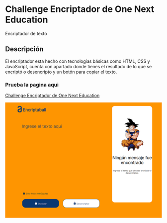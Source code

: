 # Challenge Encriptador de One Next Education

Encriptador de texto 

## Descripción

El encriptador esta hecho con tecnologías básicas como HTML, CSS y JavaScript, cuenta con apartado donde tienes el resultado de lo que se encriptó o desencripto y un botón para copiar el texto.

### Prueba la pagina aqui

[Challenge Encriptador de One Next Education](https://andresdeveloper01.github.io/)

<img src="./Encriptador.png" alt="Encriptador de texto">
